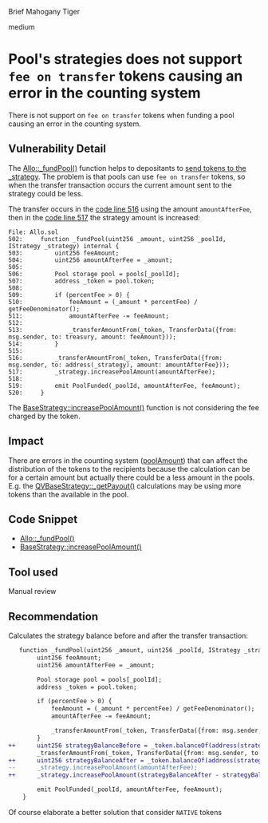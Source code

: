 Brief Mahogany Tiger

medium

# Pool's strategies does not support `fee on transfer` tokens causing an error in the counting system

There is not support on `fee on transfer` tokens when funding a pool causing an error in the counting system.

## Vulnerability Detail

The [Allo::_fundPool()](https://github.com/sherlock-audit/2023-09-Gitcoin/blob/main/allo-v2/contracts/core/Allo.sol#L502) function helps to depositants to [send tokens to the _strategy](https://github.com/sherlock-audit/2023-09-Gitcoin/blob/main/allo-v2/contracts/core/Allo.sol#L516). The problem is that pools can use `fee on transfer` tokens, so when the transfer transaction occurs the current amount sent to the strategy could be less.

The transfer occurs in the [code line 516](https://github.com/sherlock-audit/2023-09-Gitcoin/blob/main/allo-v2/contracts/core/Allo.sol#L516) using the amount `amountAfterFee`, then in the [code line 517](https://github.com/sherlock-audit/2023-09-Gitcoin/blob/main/allo-v2/contracts/core/Allo.sol#L517) the strategy amount is increased:

```solidity
File: Allo.sol
502:     function _fundPool(uint256 _amount, uint256 _poolId, IStrategy _strategy) internal {
503:         uint256 feeAmount;
504:         uint256 amountAfterFee = _amount;
505: 
506:         Pool storage pool = pools[_poolId];
507:         address _token = pool.token;
508: 
509:         if (percentFee > 0) {
510:             feeAmount = (_amount * percentFee) / getFeeDenominator();
511:             amountAfterFee -= feeAmount;
512: 
513:             _transferAmountFrom(_token, TransferData({from: msg.sender, to: treasury, amount: feeAmount}));
514:         }
515: 
516:         _transferAmountFrom(_token, TransferData({from: msg.sender, to: address(_strategy), amount: amountAfterFee}));
517:         _strategy.increasePoolAmount(amountAfterFee);
518: 
519:         emit PoolFunded(_poolId, amountAfterFee, feeAmount);
520:     }
```

The [BaseStrategy::increasePoolAmount()](https://github.com/sherlock-audit/2023-09-Gitcoin/blob/main/allo-v2/contracts/strategies/BaseStrategy.sol#L153C14-L153C32) function is not considering the fee charged by the token.

## Impact

There are errors in the counting system ([poolAmount](https://github.com/sherlock-audit/2023-09-Gitcoin/blob/main/allo-v2/contracts/strategies/BaseStrategy.sol#L155)) that can affect the distribution of the tokens to the recipients because the calculation can be for a certain amount but actually there could be a less amount in the pools. E.g. the [QVBaseStrategy::_getPayout()](https://github.com/sherlock-audit/2023-09-Gitcoin/blob/main/allo-v2/contracts/strategies/qv-base/QVBaseStrategy.sol#L571) calculations may be using more tokens than the available in the pool.


## Code Snippet

- [Allo::_fundPool()](https://github.com/sherlock-audit/2023-09-Gitcoin/blob/main/allo-v2/contracts/core/Allo.sol#L502)
- [BaseStrategy::increasePoolAmount()](https://github.com/sherlock-audit/2023-09-Gitcoin/blob/main/allo-v2/contracts/strategies/BaseStrategy.sol#L153C14-L153C32)

## Tool used

Manual review

## Recommendation

Calculates the strategy balance before and after the transfer transaction:

```diff
   function _fundPool(uint256 _amount, uint256 _poolId, IStrategy _strategy) internal {
        uint256 feeAmount;
        uint256 amountAfterFee = _amount;

        Pool storage pool = pools[_poolId];
        address _token = pool.token;

        if (percentFee > 0) {
            feeAmount = (_amount * percentFee) / getFeeDenominator();
            amountAfterFee -= feeAmount;

            _transferAmountFrom(_token, TransferData({from: msg.sender, to: treasury, amount: feeAmount}));
        }
++      uint256 strategyBalanceBefore = _token.balanceOf(address(strategy));
        _transferAmountFrom(_token, TransferData({from: msg.sender, to: address(_strategy), amount: amountAfterFee}));
++      uint256 strategyBalanceAfter = _token.balanceOf(address(strategy));
--      _strategy.increasePoolAmount(amountAfterFee);
++      _strategy.increasePoolAmount(strategyBalanceAfter - strategyBalanceBefore);

        emit PoolFunded(_poolId, amountAfterFee, feeAmount);
    }
```

Of course elaborate a better solution that consider `NATIVE` tokens